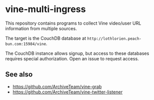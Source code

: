 # vine-multi-ingress

This repository contains programs to collect Vine video/user URL information
from multiple sources.

The target is the CouchDB database at `http://lothlorien.peach-bun.com:15984/vine`.

The CouchDB instance allows signup, but access to these databases requires
special authorization.  Open an issue to request access.

## See also

- https://github.com/ArchiveTeam/vine-grab
- https://github.com/ArchiveTeam/vine-twitter-listener
